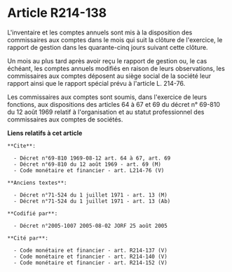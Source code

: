 # Article R214-138

L'inventaire et les comptes annuels sont mis à la disposition des commissaires aux comptes dans le mois qui suit la clôture
de l'exercice, le rapport de gestion dans les quarante-cinq jours suivant cette clôture.

Un mois au plus tard après avoir reçu le rapport de gestion ou, le cas échéant, les comptes annuels modifiés en raison de
leurs observations, les commissaires aux comptes déposent au siège social de la société leur rapport ainsi que le rapport
spécial prévu à l'article L. 214-76.

Les commissaires aux comptes sont soumis, dans l'exercice de leurs fonctions, aux dispositions des articles 64 à 67 et 69 du
décret n° 69-810 du 12 août 1969 relatif à l'organisation et au statut professionnel des commissaires aux comptes de
sociétés.

**Liens relatifs à cet article**

	**Cite**:

	  - Décret n°69-810 1969-08-12 art. 64 à 67, art. 69
	  - Décret n°69-810 du 12 août 1969 - art. 69 (M)
	  - Code monétaire et financier - art. L214-76 (V)

	**Anciens textes**:

	  - Décret n°71-524 du 1 juillet 1971 - art. 13 (M)
	  - Décret n°71-524 du 1 juillet 1971 - art. 13 (Ab)

	**Codifié par**:

	  - Décret n°2005-1007 2005-08-02 JORF 25 août 2005

	**Cité par**:

	  - Code monétaire et financier - art. R214-137 (V)
	  - Code monétaire et financier - art. R214-140 (V)
	  - Code monétaire et financier - art. R214-152 (V)
